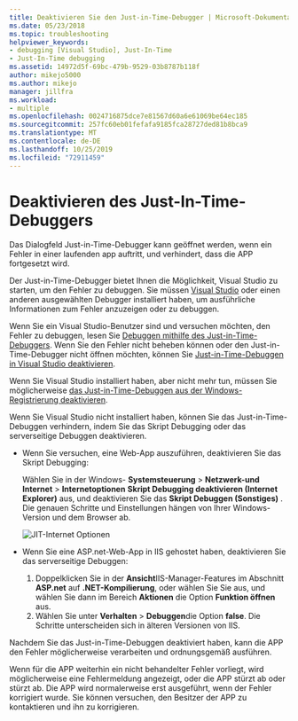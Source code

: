 ```yaml
---
title: Deaktivieren Sie den Just-in-Time-Debugger | Microsoft-Dokumentation
ms.date: 05/23/2018
ms.topic: troubleshooting
helpviewer_keywords:
- debugging [Visual Studio], Just-In-Time
- Just-In-Time debugging
ms.assetid: 14972d5f-69bc-479b-9529-03b8787b118f
author: mikejo5000
ms.author: mikejo
manager: jillfra
ms.workload:
- multiple
ms.openlocfilehash: 0024716875dce7e81567d60a6e61069be64ec185
ms.sourcegitcommit: 257fc60eb01fefafa9185fca28727ded81b8bca9
ms.translationtype: MT
ms.contentlocale: de-DE
ms.lasthandoff: 10/25/2019
ms.locfileid: "72911459"
---
```

# <a name="disable-the-just-in-time-debugger"></a>Deaktivieren des Just-In-Time-Debuggers

Das Dialogfeld Just-in-Time-Debugger kann geöffnet werden, wenn ein Fehler in einer laufenden app auftritt, und verhindert, dass die APP fortgesetzt wird.

Der Just-in-Time-Debugger bietet Ihnen die Möglichkeit, Visual Studio zu starten, um den Fehler zu debuggen. Sie müssen [Visual Studio](https://visualstudio.microsoft.com/) oder einen anderen ausgewählten Debugger installiert haben, um ausführliche Informationen zum Fehler anzuzeigen oder zu debuggen.

Wenn Sie ein Visual Studio-Benutzer sind und versuchen möchten, den Fehler zu debuggen, lesen Sie [Debuggen mithilfe des Just-in-Time-Debuggers](../debugger/debug-using-the-just-in-time-debugger.md). Wenn Sie den Fehler nicht beheben können oder den Just-in-Time-Debugger nicht öffnen möchten, können Sie [Just-in-Time-Debuggen in Visual Studio deaktivieren](debug-using-the-just-in-time-debugger.md#BKMK_Enabling).

Wenn Sie Visual Studio installiert haben, aber nicht mehr tun, müssen Sie möglicherweise [das Just-in-Time-Debuggen aus der Windows-Registrierung deaktivieren](debug-using-the-just-in-time-debugger.md#disable-just-in-time-debugging-from-the-windows-registry).

Wenn Sie Visual Studio nicht installiert haben, können Sie das Just-in-Time-Debuggen verhindern, indem Sie das Skript Debugging oder das serverseitige Debuggen deaktivieren.

- Wenn Sie versuchen, eine Web-App auszuführen, deaktivieren Sie das Skript Debugging:

  Wählen Sie in der Windows- **Systemsteuerung** > **Netzwerk-und Internet** > **Internetoptionen** **Skript Debugging deaktivieren (Internet Explorer)** aus, und deaktivieren Sie das **Skript Debuggen (Sonstiges)** . Die genauen Schritte und Einstellungen hängen von Ihrer Windows-Version und dem Browser ab.

  ![JIT-Internet Optionen](../debugger/media/jitinternetoptions.png "JIT-Internetoptionen")

- Wenn Sie eine ASP.net-Web-App in IIS gehostet haben, deaktivieren Sie das serverseitige Debuggen:

  1. Doppelklicken Sie in der **Ansicht**IIS-Manager-Features im Abschnitt **ASP.net** auf **.NET-Kompilierung**, oder wählen Sie Sie aus, und wählen Sie dann im Bereich **Aktionen** die Option **Funktion öffnen** aus.
  1. Wählen Sie unter **Verhalten** > **Debuggen**die Option **false**. Die Schritte unterscheiden sich in älteren Versionen von IIS.

Nachdem Sie das Just-in-Time-Debuggen deaktiviert haben, kann die APP den Fehler möglicherweise verarbeiten und ordnungsgemäß ausführen.

Wenn für die APP weiterhin ein nicht behandelter Fehler vorliegt, wird möglicherweise eine Fehlermeldung angezeigt, oder die APP stürzt ab oder stürzt ab. Die APP wird normalerweise erst ausgeführt, wenn der Fehler korrigiert wurde. Sie können versuchen, den Besitzer der APP zu kontaktieren und ihn zu korrigieren.
